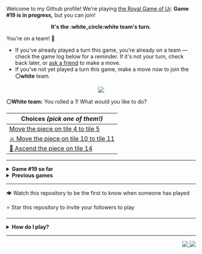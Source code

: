 Welcome to my Github profile!
We're playing
[the Royal Game of Ur](https://en.wikipedia.org/wiki/Royal_Game_of_Ur).
**Game #19 is in progress,** but you can join!

<p align="center">
  <b>It's the
  :white_circle:white
  team's turn.</b>
</p>

You're on a team! :wave:

* If you've already played a turn this game, you're already on a team
  &mdash; check the game log below for a reminder. If it's not your turn,
  check back later, or [ask a
  friend](https://twitter.com/share?text=I'm+playing+The+Royal+Game+of+Ur+on+a+GitHub+profile.+Take+your+turn+at+https://github.com/rossjrw/rossjrw+%23RoyalGameOfUr+%23github) to make a move.
* If you've not yet played a turn this game, make a move now to join the
  **:white_circle:white** team.

<p align="center"><img src="https://raw.githubusercontent.com/rossjrw/rossjrw/play/games/current/board.2925.svg"></p>

  **:white_circle:White team:**
  You rolled a 1!
What would you like to do?

| Choices *(pick one of them!)* |
| --- |
  | [    Move the piece on tile 4 to tile 5](https://github.com/rossjrw/rossjrw/issues/new?title=ur-move-1%404-0&amp;body=Press+Submit%21+You+don%27t+need+to+edit+this+text+or+do+anything+else.%0D%0A%0D%0ABe+aware+that+your+move+can+take+a+minute+or+two+to+process.) |
  | [ :crossed_swords:   Move the piece on tile 10 to tile 11](https://github.com/rossjrw/rossjrw/issues/new?title=ur-move-1%4010-0&amp;body=Press+Submit%21+You+don%27t+need+to+edit+this+text+or+do+anything+else.%0D%0A%0D%0ABe+aware+that+your+move+can+take+a+minute+or+two+to+process.) |
  | [  :rocket:  Ascend the piece on tile 14 ](https://github.com/rossjrw/rossjrw/issues/new?title=ur-move-1%4014-0&amp;body=Press+Submit%21+You+don%27t+need+to+edit+this+text+or+do+anything+else.%0D%0A%0D%0ABe+aware+that+your+move+can+take+a+minute+or+two+to+process.) |

-----

<details>
<summary><b>Game #19 so far</b></summary>

## Who's on each team?

<table>
    <thead>
      <tr><th colspan=2>Players in this game</th></tr>
    </thead>
    <tbody>
      <tr>
        <td align="right"><b>Black team</b> :black_circle:</td>
        <td>:white_circle: <b> White team</b></td>
      </tr>
      <tr align="center">
        <td><b><a href="https://github.com/LakeBlair">@LakeBlair</a></b> (27)<br><b><a href="https://github.com/tassiaaccioly">@tassiaaccioly</a></b> (11)<br><b><a href="https://github.com/huuquyet">@huuquyet</a></b> (8)<br><b><a href="https://github.com/CostasAK">@CostasAK</a></b> (4)<br><b><a href="https://github.com/7IronSnow7">@7IronSnow7</a></b> (1)<br><b><a href="https://github.com/karim-eg">@karim-eg</a></b> (1)<br><b><a href="https://github.com/chiragyadav916">@chiragyadav916</a></b> (1)<br><b><a href="https://github.com/Coding4Hours">@Coding4Hours</a></b> (1)</td>
        <td><b><a href="https://github.com/Casper-Guo">@Casper-Guo</a></b> (63)<br><b><a href="https://github.com/Hans5958">@Hans5958</a></b> (2)<br><b><a href="https://github.com/nicolasborromeo">@nicolasborromeo</a></b> (1)<br><b><a href="https://github.com/Baystef">@Baystef</a></b> (1)</td>
      </tr>
    </tbody>
  </table>

## What's happened so far?

| Time | Turn | Event | Issue | Board |
| :---: | :---: | :--- | :---: | :---: |
  | 11th Apr 2024 03:01 | **0** | :black_circle: **[@tassiaaccioly](https://github.com/tassiaaccioly)** started a new game | [#2797](https://github.com/rossjrw/rossjrw/issues/2797) | [link](https://raw.githubusercontent.com/rossjrw/rossjrw/3b55d755eb1059017bd702f5a1d0265e5152c490/games/current/board.2797.svg) |
  | 11th Apr 2024 03:01 | **1** | :black_circle: **[@tassiaaccioly](https://github.com/tassiaaccioly)** moved a black piece onto the board to position 2    | [#2798](https://github.com/rossjrw/rossjrw/issues/2798) | [link](https://raw.githubusercontent.com/rossjrw/rossjrw/092768d93fefb54ce03bc05817770b0da3b10ec8/games/current/board.2798.svg) |
  | 11th Apr 2024 03:10 | **2** | :white_circle: **[@Casper-Guo](https://github.com/Casper-Guo)** moved a white piece onto the board to position 1    | [#2799](https://github.com/rossjrw/rossjrw/issues/2799) | [link](https://raw.githubusercontent.com/rossjrw/rossjrw/835405fdf6bd64f56ca917db50d7b1d399b89f06/games/current/board.2799.svg) |
  | 11th Apr 2024 11:51 | **3** | :black_circle: **[@tassiaaccioly](https://github.com/tassiaaccioly)** moved a black piece onto the board to position 3    | [#2800](https://github.com/rossjrw/rossjrw/issues/2800) | [link](https://raw.githubusercontent.com/rossjrw/rossjrw/e6e18c550dd2308d4d1ee01c22aaf37106d8cf48/games/current/board.2800.svg) |
  | 11th Apr 2024 11:56 | **4** | :white_circle: **[@Casper-Guo](https://github.com/Casper-Guo)** moved a white piece from position 1 to position 4  — claimed a rosette :rosette:  | [#2801](https://github.com/rossjrw/rossjrw/issues/2801) | [link](https://raw.githubusercontent.com/rossjrw/rossjrw/2e090e426f39825b33fb62c1f63ce28de33e2668/games/current/board.2801.svg) |
  | 11th Apr 2024 11:59 | **5** | :white_circle: **[@Casper-Guo](https://github.com/Casper-Guo)** moved a white piece onto the board to position 2    | [#2802](https://github.com/rossjrw/rossjrw/issues/2802) | [link](https://raw.githubusercontent.com/rossjrw/rossjrw/85cc7a31329c7462afa4c3a9e645e0904358dfc4/games/current/board.2802.svg) |
  | 11th Apr 2024 13:08 | **6** | :black_circle: **[@7IronSnow7](https://github.com/7IronSnow7)** moved a black piece from position 3 to position 5    | [#2803](https://github.com/rossjrw/rossjrw/issues/2803) | [link](https://raw.githubusercontent.com/rossjrw/rossjrw/f87a1e15ff2a44a461a4d91eaeefa4550c5c9ae1/games/current/board.2803.svg) |
  | 11th Apr 2024 13:12 | **7** | :white_circle: **[@Casper-Guo](https://github.com/Casper-Guo)** moved a white piece from position 4 to position 6    | [#2804](https://github.com/rossjrw/rossjrw/issues/2804) | [link](https://raw.githubusercontent.com/rossjrw/rossjrw/6981ec21fafc9ff7ce600b2175a310c8f2660106/games/current/board.2804.svg) |
  | 11th Apr 2024 13:55 | **8** | :black_circle: **[@tassiaaccioly](https://github.com/tassiaaccioly)** moved a black piece from position 5 to position 7    | [#2805](https://github.com/rossjrw/rossjrw/issues/2805) | [link](https://raw.githubusercontent.com/rossjrw/rossjrw/e93bad57e0ac71a1dcc0772800e7c59d4b170dbd/games/current/board.2805.svg) |
  | 11th Apr 2024 14:13 | **9** | :white_circle: **[@Casper-Guo](https://github.com/Casper-Guo)** moved a white piece onto the board to position 4  — claimed a rosette :rosette:  | [#2806](https://github.com/rossjrw/rossjrw/issues/2806) | [link](https://raw.githubusercontent.com/rossjrw/rossjrw/5ee1ed3f80921c5093dd0e544c3a8af0bd20460c/games/current/board.2806.svg) |
  | 11th Apr 2024 14:15 | **10** | :white_circle: **[@Casper-Guo](https://github.com/Casper-Guo)** moved a white piece from position 6 to position 7 — captured a black piece :crossed_swords:   | [#2807](https://github.com/rossjrw/rossjrw/issues/2807) | [link](https://raw.githubusercontent.com/rossjrw/rossjrw/34c9d46f4c5b40822ef66f5fcfa88271cbc952f5/games/current/board.2807.svg) |
  | 11th Apr 2024 23:53 | **11** | :black_circle: **[@karim-eg](https://github.com/karim-eg)** moved a black piece from position 2 to position 5    | [#2808](https://github.com/rossjrw/rossjrw/issues/2808) | [link](https://raw.githubusercontent.com/rossjrw/rossjrw/dd7ad23835b18f6ef9b235f07ed0fe5346c5d645/games/current/board.2808.svg) |
  | 11th Apr 2024 23:59 | **12** | :white_circle: **[@Casper-Guo](https://github.com/Casper-Guo)** moved a white piece from position 7 to position 8  — claimed a rosette :rosette:  | [#2809](https://github.com/rossjrw/rossjrw/issues/2809) | [link](https://raw.githubusercontent.com/rossjrw/rossjrw/cb03b428e304ae109e3e0e1a6c406d730ff1052e/games/current/board.2809.svg) |
  | 12th Apr 2024 00:02 | **13** | :white_circle: **[@Casper-Guo](https://github.com/Casper-Guo)** moved a white piece from position 4 to position 6    | [#2810](https://github.com/rossjrw/rossjrw/issues/2810) | [link](https://raw.githubusercontent.com/rossjrw/rossjrw/ba8efe90785f535e87d1abc23c297dbb50131f37/games/current/board.2810.svg) |
  | 14th Apr 2024 18:12 | **14** | :black_circle: **[@chiragyadav916](https://github.com/chiragyadav916)** moved a black piece from position 5 to position 6 — captured a white piece :crossed_swords:   | [#2813](https://github.com/rossjrw/rossjrw/issues/2813) | [link](https://raw.githubusercontent.com/rossjrw/rossjrw/595f4f1e86a10aaf7b99840d57beab065bef15f1/games/current/board.2813.svg) |
  | 14th Apr 2024 20:59 | **15** | :white_circle: **[@Casper-Guo](https://github.com/Casper-Guo)** moved a white piece onto the board to position 1    | [#2814](https://github.com/rossjrw/rossjrw/issues/2814) | [link](https://raw.githubusercontent.com/rossjrw/rossjrw/af5a8020545479e60e209d31b2ced0effef14fe2/games/current/board.2814.svg) |
  | 17th Apr 2024 12:33 | **16** | :black_circle: **[@CostasAK](https://github.com/CostasAK)** moved a black piece onto the board to position 4  — claimed a rosette :rosette:  | [#2815](https://github.com/rossjrw/rossjrw/issues/2815) | [link](https://raw.githubusercontent.com/rossjrw/rossjrw/92f4ea11921b170f984a46c2727fdd48497f1164/games/current/board.2815.svg) |
  | 17th Apr 2024 12:33 | **17** | :black_circle: **[@CostasAK](https://github.com/CostasAK)** moved a black piece from position 6 to position 7    | [#2816](https://github.com/rossjrw/rossjrw/issues/2816) | [link](https://raw.githubusercontent.com/rossjrw/rossjrw/68379d1de407c0fd3953a2bf12aed01e429f7d37/games/current/board.2816.svg) |
  | 17th Apr 2024 15:59 | **18** | :white_circle: **[@Casper-Guo](https://github.com/Casper-Guo)** moved a white piece from position 2 to position 4  — claimed a rosette :rosette:  | [#2817](https://github.com/rossjrw/rossjrw/issues/2817) | [link](https://raw.githubusercontent.com/rossjrw/rossjrw/782fb64fcc7837ce233c5fae899ad74b0007c472/games/current/board.2817.svg) |
  | 17th Apr 2024 16:02 | **19** | :white_circle: **[@Casper-Guo](https://github.com/Casper-Guo)** moved a white piece from position 4 to position 7 — captured a black piece :crossed_swords:   | [#2818](https://github.com/rossjrw/rossjrw/issues/2818) | [link](https://raw.githubusercontent.com/rossjrw/rossjrw/3372160690788cbf1731fb97caa25106b67cf9dd/games/current/board.2818.svg) |
  | 17th Apr 2024 16:50 | **20** | :black_circle: **[@tassiaaccioly](https://github.com/tassiaaccioly)** moved a black piece from position 4 to position 7 — captured a white piece :crossed_swords:   | [#2819](https://github.com/rossjrw/rossjrw/issues/2819) | [link](https://raw.githubusercontent.com/rossjrw/rossjrw/9d660be3cf132c0ddd046a54257371fb78c0bcdb/games/current/board.2819.svg) |
  | 17th Apr 2024 17:21 | **21** | :white_circle: **[@Casper-Guo](https://github.com/Casper-Guo)** moved a white piece from position 1 to position 4  — claimed a rosette :rosette:  | [#2820](https://github.com/rossjrw/rossjrw/issues/2820) | [link](https://raw.githubusercontent.com/rossjrw/rossjrw/468fc84533139bb955ac674f9cd10c7ddc4d50eb/games/current/board.2820.svg) |
  | 17th Apr 2024 18:45 | **22** | :white_circle: **[@Casper-Guo](https://github.com/Casper-Guo)** moved a white piece from position 4 to position 6    | [#2821](https://github.com/rossjrw/rossjrw/issues/2821) | [link](https://raw.githubusercontent.com/rossjrw/rossjrw/91e4d7c47c44727c224b45a9400aaed324691479/games/current/board.2821.svg) |
  | 18th Apr 2024 09:22 | **23** | :black_circle: **[@CostasAK](https://github.com/CostasAK)** moved a black piece onto the board to position 3    | [#2822](https://github.com/rossjrw/rossjrw/issues/2822) | [link](https://raw.githubusercontent.com/rossjrw/rossjrw/98eb2c6629ed4c5500ca78501e558e2df7ab280a/games/current/board.2822.svg) |
  | 18th Apr 2024 17:29 | **24** | :white_circle: **[@Casper-Guo](https://github.com/Casper-Guo)** moved a white piece onto the board to position 2    | [#2823](https://github.com/rossjrw/rossjrw/issues/2823) | [link](https://raw.githubusercontent.com/rossjrw/rossjrw/7d99b82cf95b45111885108389419101969e0b9b/games/current/board.2823.svg) |
  | 23rd Apr 2024 02:28 | **25** | :black_circle: **[@huuquyet](https://github.com/huuquyet)** moved a black piece from position 3 to position 6 — captured a white piece :crossed_swords:   | [#2824](https://github.com/rossjrw/rossjrw/issues/2824) | [link](https://raw.githubusercontent.com/rossjrw/rossjrw/f01a2cc3cf8d449561a6b1df269960cf3328b039/games/current/board.2824.svg) |
  | 24th Apr 2024 00:49 | **26** | :white_circle: **[@nicolasborromeo](https://github.com/nicolasborromeo)** moved a white piece onto the board to position 3    | [#2825](https://github.com/rossjrw/rossjrw/issues/2825) | [link](https://raw.githubusercontent.com/rossjrw/rossjrw/71508fe7b9611e57743dcbf0ef0307b220e7ff49/games/current/board.2825.svg) |
  | 24th Apr 2024 09:40 | **27** | :black_circle: **[@huuquyet](https://github.com/huuquyet)** moved a black piece onto the board to position 1    | [#2826](https://github.com/rossjrw/rossjrw/issues/2826) | [link](https://raw.githubusercontent.com/rossjrw/rossjrw/5f2422d5298354c5ab1a2f5881e210a5975c634b/games/current/board.2826.svg) |
  | 24th Apr 2024 21:12 | **28** | :white_circle: **[@Casper-Guo](https://github.com/Casper-Guo)** moved a white piece from position 2 to position 4  — claimed a rosette :rosette:  | [#2827](https://github.com/rossjrw/rossjrw/issues/2827) | [link](https://raw.githubusercontent.com/rossjrw/rossjrw/990a96f5e918c5632bbd3e3a9d0f3e6e86c1446e/games/current/board.2827.svg) |
  | 24th Apr 2024 21:14 | **29** | :white_circle: **[@Casper-Guo](https://github.com/Casper-Guo)** moved a white piece from position 4 to position 7 — captured a black piece :crossed_swords:   | [#2828](https://github.com/rossjrw/rossjrw/issues/2828) | [link](https://raw.githubusercontent.com/rossjrw/rossjrw/eccd902a1d4a79b49c32ccdee647ef1fb9a0d48f/games/current/board.2828.svg) |
  | 24th Apr 2024 21:28 | **30** | :black_circle: **[@tassiaaccioly](https://github.com/tassiaaccioly)** moved a black piece from position 6 to position 7 — captured a white piece :crossed_swords:   | [#2829](https://github.com/rossjrw/rossjrw/issues/2829) | [link](https://raw.githubusercontent.com/rossjrw/rossjrw/1fd222b9aab965851024c0cb111caebefbd0cce0/games/current/board.2829.svg) |
  | 24th Apr 2024 22:01 | **31** | :white_circle: **[@Casper-Guo](https://github.com/Casper-Guo)** moved a white piece onto the board to position 2    | [#2830](https://github.com/rossjrw/rossjrw/issues/2830) | [link](https://raw.githubusercontent.com/rossjrw/rossjrw/c66ae91213cb320ac007938476cc952413ffb29d/games/current/board.2830.svg) |
  | 25th Apr 2024 05:12 | **32** | :black_circle: **[@huuquyet](https://github.com/huuquyet)** moved a black piece onto the board to position 2    | [#2831](https://github.com/rossjrw/rossjrw/issues/2831) | [link](https://raw.githubusercontent.com/rossjrw/rossjrw/eadfe28f8669b92c4e97dc6a7f2b94a0c93de582/games/current/board.2831.svg) |
  | 25th Apr 2024 14:36 | **33** | :white_circle: **[@Casper-Guo](https://github.com/Casper-Guo)** moved a white piece from position 2 to position 4  — claimed a rosette :rosette:  | [#2832](https://github.com/rossjrw/rossjrw/issues/2832) | [link](https://raw.githubusercontent.com/rossjrw/rossjrw/682a86e7b4b897388cea9e2c7b20f4025ade9833/games/current/board.2832.svg) |
  | 25th Apr 2024 14:43 | **34** | :white_circle: **[@Casper-Guo](https://github.com/Casper-Guo)** moved a white piece onto the board to position 1    | [#2833](https://github.com/rossjrw/rossjrw/issues/2833) | [link](https://raw.githubusercontent.com/rossjrw/rossjrw/e71ea7c9c4ff316e3189fef8b4f05f095129d021/games/current/board.2833.svg) |
  | 26th Apr 2024 05:09 | **35** | :black_circle: **[@huuquyet](https://github.com/huuquyet)** moved a black piece from position 2 to position 3    | [#2834](https://github.com/rossjrw/rossjrw/issues/2834) | [link](https://raw.githubusercontent.com/rossjrw/rossjrw/66a3731faa9d3a5df5594091af2732f7b4ddffad/games/current/board.2834.svg) |
  | 26th Apr 2024 17:19 | **36** | :white_circle: **[@Baystef](https://github.com/Baystef)** moved a white piece onto the board to position 2    | [#2835](https://github.com/rossjrw/rossjrw/issues/2835) | [link](https://raw.githubusercontent.com/rossjrw/rossjrw/acf0ffd173b93c5878deb3082c3810c352cbdd31/games/current/board.2835.svg) |
  | 27th Apr 2024 02:53 | **37** | :black_circle: **[@huuquyet](https://github.com/huuquyet)** moved a black piece from position 3 to position 5    | [#2836](https://github.com/rossjrw/rossjrw/issues/2836) | [link](https://raw.githubusercontent.com/rossjrw/rossjrw/833a436f2eaf573f367dc56239ce2225a5e9ee58/games/current/board.2836.svg) |
  | 28th Apr 2024 17:44 | **38** | :white_circle: **[@Casper-Guo](https://github.com/Casper-Guo)** moved a white piece from position 4 to position 5 — captured a black piece :crossed_swords:   | [#2837](https://github.com/rossjrw/rossjrw/issues/2837) | [link](https://raw.githubusercontent.com/rossjrw/rossjrw/0082e3b3f7b12c9afbae5e4f8bb87bbe8d0c6345/games/current/board.2837.svg) |
  | 29th Apr 2024 03:08 | **39** | :black_circle: **[@huuquyet](https://github.com/huuquyet)** moved a black piece from position 7 to position 9    | [#2838](https://github.com/rossjrw/rossjrw/issues/2838) | [link](https://raw.githubusercontent.com/rossjrw/rossjrw/ea52fd6aee7da2be4636c82f2b216a7fc2c96d6b/games/current/board.2838.svg) |
  | 29th Apr 2024 15:58 | **40** | :white_circle: **[@Casper-Guo](https://github.com/Casper-Guo)** moved a white piece from position 3 to position 4  — claimed a rosette :rosette:  | [#2839](https://github.com/rossjrw/rossjrw/issues/2839) | [link](https://raw.githubusercontent.com/rossjrw/rossjrw/80d43f63a6957f2a9d3cc9f34f0530f8af7ac7e7/games/current/board.2839.svg) |
  | 29th Apr 2024 16:25 | **41** | :white_circle: **[@Casper-Guo](https://github.com/Casper-Guo)** moved a white piece from position 4 to position 7    | [#2840](https://github.com/rossjrw/rossjrw/issues/2840) | [link](https://raw.githubusercontent.com/rossjrw/rossjrw/b3a502aad7b5711e2e2223e30bff541db1c934df/games/current/board.2840.svg) |
  | 30th Apr 2024 02:39 | **42** | :black_circle: **[@Coding4Hours](https://github.com/Coding4Hours)** moved a black piece onto the board to position 2    | [#2841](https://github.com/rossjrw/rossjrw/issues/2841) | [link](https://raw.githubusercontent.com/rossjrw/rossjrw/8640b5a064ded2318d6732b28bfcfa5b1d89fad4/games/current/board.2841.svg) |
  | 30th Apr 2024 02:43 | **43** | :white_circle: **[@Casper-Guo](https://github.com/Casper-Guo)** moved a white piece from position 7 to position 9 — captured a black piece :crossed_swords:   | [#2842](https://github.com/rossjrw/rossjrw/issues/2842) | [link](https://raw.githubusercontent.com/rossjrw/rossjrw/d4568f3638884905de27a052e65810ca1c188423/games/current/board.2842.svg) |
  | 30th Apr 2024 04:49 | **44** | :black_circle: **[@huuquyet](https://github.com/huuquyet)** moved a black piece onto the board to position 4  — claimed a rosette :rosette:  | [#2843](https://github.com/rossjrw/rossjrw/issues/2843) | [link](https://raw.githubusercontent.com/rossjrw/rossjrw/3b29704879a51f4a86e44ea9e91beb56840d4fbe/games/current/board.2843.svg) |
  | 30th Apr 2024 04:50 | **45** | :black_circle: **[@huuquyet](https://github.com/huuquyet)** moved a black piece from position 2 to position 5 — captured a white piece :crossed_swords:   | [#2844](https://github.com/rossjrw/rossjrw/issues/2844) | [link](https://raw.githubusercontent.com/rossjrw/rossjrw/36c44b20d8b62e36bfc41f60cf735cc4b00121fb/games/current/board.2844.svg) |
  | 30th Apr 2024 11:14 | **46** | :white_circle: **[@Casper-Guo](https://github.com/Casper-Guo)** moved a white piece from position 1 to position 4  — claimed a rosette :rosette:  | [#2845](https://github.com/rossjrw/rossjrw/issues/2845) |  |
  | 4th May 2024 13:36 | **47** | :white_circle: **[@Casper-Guo](https://github.com/Casper-Guo)** moved a white piece from position 9 to position 11    | [#2847](https://github.com/rossjrw/rossjrw/issues/2847) | [link](https://raw.githubusercontent.com/rossjrw/rossjrw/f7e522fb181f525cf6b1c9475b07612cae39a090/games/current/board.2847.svg) |
  | 4th May 2024 13:36 | **48** | :black_circle:  The black team rolled a 0 and their turn was automatically passed | [#2847](https://github.com/rossjrw/rossjrw/issues/2847) | [link](https://raw.githubusercontent.com/rossjrw/rossjrw/b8f7b30cdeae73a69bb50ef15d98387277556dc7/games/current/board.2847.svg) |
  | 4th May 2024 13:38 | **49** | :white_circle: **[@Casper-Guo](https://github.com/Casper-Guo)** moved a white piece onto the board to position 1    | [#2848](https://github.com/rossjrw/rossjrw/issues/2848) | [link](https://raw.githubusercontent.com/rossjrw/rossjrw/8467fda6b85bb668f991c1e255ba6e4602da09f4/games/current/board.2848.svg) |
  | 4th May 2024 13:39 | **50** | :black_circle: **[@LakeBlair](https://github.com/LakeBlair)** moved a black piece from position 5 to position 9    | [#2849](https://github.com/rossjrw/rossjrw/issues/2849) | [link](https://raw.githubusercontent.com/rossjrw/rossjrw/ef1a5507b9d1e5e2b5b9d87d9fef997f891ce6e5/games/current/board.2849.svg) |
  | 4th May 2024 13:40 | **51** | :white_circle: **[@Casper-Guo](https://github.com/Casper-Guo)** moved a white piece from position 11 to position 14  — claimed a rosette :rosette:  | [#2850](https://github.com/rossjrw/rossjrw/issues/2850) | [link](https://raw.githubusercontent.com/rossjrw/rossjrw/518123d10e288eec329305a2f67de06c66d81a71/games/current/board.2850.svg) |
  | 4th May 2024 13:40 | **52** | :white_circle: **[@Casper-Guo](https://github.com/Casper-Guo)** ascended a white piece from position 14 :rocket:    | [#2851](https://github.com/rossjrw/rossjrw/issues/2851) | [link](https://raw.githubusercontent.com/rossjrw/rossjrw/dad7e75046b9ba44e39c6fec95152b4cb9285f0b/games/current/board.2851.svg) |
  | 4th May 2024 13:41 | **53** | :black_circle: **[@LakeBlair](https://github.com/LakeBlair)** moved a black piece onto the board to position 2    | [#2852](https://github.com/rossjrw/rossjrw/issues/2852) | [link](https://raw.githubusercontent.com/rossjrw/rossjrw/903176560fb7e43ed59da5c4f1cda2c924ea31dc/games/current/board.2852.svg) |
  | 4th May 2024 13:42 | **54** | :white_circle: **[@Casper-Guo](https://github.com/Casper-Guo)** moved a white piece onto the board to position 3    | [#2853](https://github.com/rossjrw/rossjrw/issues/2853) | [link](https://raw.githubusercontent.com/rossjrw/rossjrw/62a7095511cc642cacfc9e9a9f26f7a215f381dc/games/current/board.2853.svg) |
  | 4th May 2024 13:43 | **55** | :black_circle: **[@LakeBlair](https://github.com/LakeBlair)** moved a black piece from position 2 to position 3    | [#2854](https://github.com/rossjrw/rossjrw/issues/2854) | [link](https://raw.githubusercontent.com/rossjrw/rossjrw/c5418d36e901ac25d58e53f9545d54e38289299a/games/current/board.2854.svg) |
  | 4th May 2024 13:44 | **56** | :white_circle: **[@Casper-Guo](https://github.com/Casper-Guo)** moved a white piece from position 4 to position 6    | [#2855](https://github.com/rossjrw/rossjrw/issues/2855) | [link](https://raw.githubusercontent.com/rossjrw/rossjrw/a7e45a152e4f9ef8eaa71f2446b27cd455a3207e/games/current/board.2855.svg) |
  | 4th May 2024 13:46 | **57** | :black_circle: **[@LakeBlair](https://github.com/LakeBlair)** moved a black piece from position 4 to position 6 — captured a white piece :crossed_swords:   | [#2856](https://github.com/rossjrw/rossjrw/issues/2856) | [link](https://raw.githubusercontent.com/rossjrw/rossjrw/810ebca0b2329718f6eb7400e7b48ce7f29d3107/games/current/board.2856.svg) |
  | 4th May 2024 13:46 | **58** | :white_circle: **[@Casper-Guo](https://github.com/Casper-Guo)** moved a white piece from position 3 to position 4  — claimed a rosette :rosette:  | [#2857](https://github.com/rossjrw/rossjrw/issues/2857) | [link](https://raw.githubusercontent.com/rossjrw/rossjrw/ec4c9e3ca1824cf4eba62b2c84ad19d2949d75e4/games/current/board.2857.svg) |
  | 4th May 2024 13:47 | **59** | :white_circle: **[@Casper-Guo](https://github.com/Casper-Guo)** moved a white piece onto the board to position 3    | [#2858](https://github.com/rossjrw/rossjrw/issues/2858) | [link](https://raw.githubusercontent.com/rossjrw/rossjrw/d3b68a42156d4d494d4ac67b5f41b3eee44c8473/games/current/board.2858.svg) |
  | 4th May 2024 13:49 | **60** | :black_circle: **[@LakeBlair](https://github.com/LakeBlair)** moved a black piece from position 1 to position 4  — claimed a rosette :rosette:  | [#2859](https://github.com/rossjrw/rossjrw/issues/2859) | [link](https://raw.githubusercontent.com/rossjrw/rossjrw/60d58416d7700d013213744d79843c75e623f086/games/current/board.2859.svg) |
  | 4th May 2024 13:51 | **61** | :black_circle: **[@LakeBlair](https://github.com/LakeBlair)** moved a black piece from position 9 to position 11    | [#2860](https://github.com/rossjrw/rossjrw/issues/2860) |  |
  | 4th May 2024 13:52 | **62** | :white_circle: **[@Casper-Guo](https://github.com/Casper-Guo)** moved a white piece from position 4 to position 5    | [#2861](https://github.com/rossjrw/rossjrw/issues/2861) | [link](https://raw.githubusercontent.com/rossjrw/rossjrw/f9128e6b97dfb8a4078de1bc5bef1fc85199baa0/games/current/board.2861.svg) |
  | 4th May 2024 13:52 | **63** | :black_circle:  The black team rolled a 0 and their turn was automatically passed | [#2861](https://github.com/rossjrw/rossjrw/issues/2861) | [link](https://raw.githubusercontent.com/rossjrw/rossjrw/7ce8726dd98dca032b6b2035b5961c3e7b5e9c2a/games/current/board.2861.svg) |
  | 4th May 2024 13:55 | **64** | :white_circle: **[@Casper-Guo](https://github.com/Casper-Guo)** moved a white piece from position 2 to position 4  — claimed a rosette :rosette:  | [#2863](https://github.com/rossjrw/rossjrw/issues/2863) | [link](https://raw.githubusercontent.com/rossjrw/rossjrw/76ad97a3913f1a10d04510e88b76927a71765656/games/current/board.2863.svg) |
  | 4th May 2024 13:57 | **65** | :white_circle: **[@Casper-Guo](https://github.com/Casper-Guo)** moved a white piece from position 3 to position 6 — captured a black piece :crossed_swords:   | [#2864](https://github.com/rossjrw/rossjrw/issues/2864) | [link](https://raw.githubusercontent.com/rossjrw/rossjrw/1ff90b4168885b9970bd1b503c57fb51b012c4ff/games/current/board.2864.svg) |
  | 4th May 2024 15:13 | **66** | :black_circle: **[@tassiaaccioly](https://github.com/tassiaaccioly)** moved a black piece from position 4 to position 5 — captured a white piece :crossed_swords:   | [#2866](https://github.com/rossjrw/rossjrw/issues/2866) | [link](https://raw.githubusercontent.com/rossjrw/rossjrw/5d3fdde3ebe15e06d196e75d9d774a108ed34744/games/current/board.2866.svg) |
  | 4th May 2024 19:05 | **67** | :white_circle: **[@Casper-Guo](https://github.com/Casper-Guo)** moved a white piece from position 1 to position 5 — captured a black piece :crossed_swords:   | [#2867](https://github.com/rossjrw/rossjrw/issues/2867) | [link](https://raw.githubusercontent.com/rossjrw/rossjrw/c048c6346d0a4e0b4bcbafc2a07933c09ca4fc42/games/current/board.2867.svg) |
  | 4th May 2024 22:51 | **68** | :black_circle: **[@tassiaaccioly](https://github.com/tassiaaccioly)** moved a black piece from position 3 to position 5 — captured a white piece :crossed_swords:   | [#2868](https://github.com/rossjrw/rossjrw/issues/2868) | [link](https://raw.githubusercontent.com/rossjrw/rossjrw/a8c676eae7f4fdedadc79f305f64f1e1fdfcdddd/games/current/board.2868.svg) |
  | 4th May 2024 23:23 | **69** | :white_circle: **[@Casper-Guo](https://github.com/Casper-Guo)** moved a white piece from position 4 to position 5 — captured a black piece :crossed_swords:   | [#2869](https://github.com/rossjrw/rossjrw/issues/2869) | [link](https://raw.githubusercontent.com/rossjrw/rossjrw/ad64dc9bc489e7195fe32937ac37b4c01637c696/games/current/board.2869.svg) |
  | 4th May 2024 23:26 | **70** | :black_circle: **[@LakeBlair](https://github.com/LakeBlair)** moved a black piece from position 11 to position 13    | [#2870](https://github.com/rossjrw/rossjrw/issues/2870) | [link](https://raw.githubusercontent.com/rossjrw/rossjrw/bd7b849e55479c4cbd8202f706eea6bbc2c97578/games/current/board.2870.svg) |
  | 4th May 2024 23:27 | **71** | :white_circle: **[@Casper-Guo](https://github.com/Casper-Guo)** moved a white piece from position 8 to position 9    | [#2871](https://github.com/rossjrw/rossjrw/issues/2871) | [link](https://raw.githubusercontent.com/rossjrw/rossjrw/2a859bf955f3364f54c0b68c86aeb46258ecb1e2/games/current/board.2871.svg) |
  | 5th May 2024 00:43 | **72** | :black_circle: **[@LakeBlair](https://github.com/LakeBlair)** moved a black piece onto the board to position 3    | [#2872](https://github.com/rossjrw/rossjrw/issues/2872) | [link](https://raw.githubusercontent.com/rossjrw/rossjrw/9e658f3180a2b58551ae794995f515e6d0294ca4/games/current/board.2872.svg) |
  | 5th May 2024 00:44 | **73** | :white_circle: **[@Casper-Guo](https://github.com/Casper-Guo)** moved a white piece from position 5 to position 8  — claimed a rosette :rosette:  | [#2873](https://github.com/rossjrw/rossjrw/issues/2873) | [link](https://raw.githubusercontent.com/rossjrw/rossjrw/b4c61a58acf362ca42e5759a2ff8f3543783f691/games/current/board.2873.svg) |
  | 5th May 2024 00:45 | **74** | :white_circle: **[@Casper-Guo](https://github.com/Casper-Guo)** moved a white piece from position 9 to position 12    | [#2874](https://github.com/rossjrw/rossjrw/issues/2874) |  |
  | 5th May 2024 00:48 | **75** | :black_circle: **[@LakeBlair](https://github.com/LakeBlair)** moved a black piece from position 13 to position 14  — claimed a rosette :rosette:  | [#2875](https://github.com/rossjrw/rossjrw/issues/2875) | [link](https://raw.githubusercontent.com/rossjrw/rossjrw/3fe7313df6884494cc1267a2a94e63604faab242/games/current/board.2875.svg) |
  | 5th May 2024 00:48 | **76** | :black_circle:  The black team rolled a 0 and their turn was automatically passed | [#2875](https://github.com/rossjrw/rossjrw/issues/2875) | [link](https://raw.githubusercontent.com/rossjrw/rossjrw/bd8bd5c72f6498ac89aadf27581e3729bd172daa/games/current/board.2875.svg) |
  | 5th May 2024 00:49 | **77** | :white_circle: **[@Casper-Guo](https://github.com/Casper-Guo)** moved a white piece from position 12 to position 14  — claimed a rosette :rosette:  | [#2876](https://github.com/rossjrw/rossjrw/issues/2876) | [link](https://raw.githubusercontent.com/rossjrw/rossjrw/ae8b4ef1cc682983f8f921d0b12ee3d1ba194f5e/games/current/board.2876.svg) |
  | 5th May 2024 00:50 | **78** | :white_circle: **[@Casper-Guo](https://github.com/Casper-Guo)** moved a white piece onto the board to position 1    | [#2877](https://github.com/rossjrw/rossjrw/issues/2877) | [link](https://raw.githubusercontent.com/rossjrw/rossjrw/18e2b814864b1417a51918f2c8891c7caa24797d/games/current/board.2877.svg) |
  | 5th May 2024 00:51 | **79** | :black_circle: **[@LakeBlair](https://github.com/LakeBlair)** moved a black piece from position 3 to position 4  — claimed a rosette :rosette:  | [#2878](https://github.com/rossjrw/rossjrw/issues/2878) | [link](https://raw.githubusercontent.com/rossjrw/rossjrw/0beeb210460b292994fd0400f7f4702dec026df8/games/current/board.2878.svg) |
  | 5th May 2024 00:51 | **80** | :black_circle: **[@LakeBlair](https://github.com/LakeBlair)** moved a black piece onto the board to position 1    | [#2879](https://github.com/rossjrw/rossjrw/issues/2879) | [link](https://raw.githubusercontent.com/rossjrw/rossjrw/01bb3fbc36d6dce50710f2f17694536c4892b5e1/games/current/board.2879.svg) |
  | 5th May 2024 00:52 | **81** | :white_circle: **[@Casper-Guo](https://github.com/Casper-Guo)** moved a white piece from position 1 to position 4  — claimed a rosette :rosette:  | [#2880](https://github.com/rossjrw/rossjrw/issues/2880) | [link](https://raw.githubusercontent.com/rossjrw/rossjrw/929f07315134b5fc4125b102fded07f511f75fdd/games/current/board.2880.svg) |
  | 5th May 2024 00:53 | **82** | :white_circle: **[@Casper-Guo](https://github.com/Casper-Guo)** moved a white piece from position 6 to position 10    | [#2881](https://github.com/rossjrw/rossjrw/issues/2881) | [link](https://raw.githubusercontent.com/rossjrw/rossjrw/d070c5e462ae140cf0ef1bf8830f9aa6a27186af/games/current/board.2881.svg) |
  | 5th May 2024 00:55 | **83** | :black_circle: **[@LakeBlair](https://github.com/LakeBlair)** moved a black piece onto the board to position 3    | [#2882](https://github.com/rossjrw/rossjrw/issues/2882) | [link](https://raw.githubusercontent.com/rossjrw/rossjrw/11ae7cbd8af1268f9b52055ba59e828558c662bd/games/current/board.2882.svg) |
  | 5th May 2024 00:55 | **84** | :white_circle: **[@Casper-Guo](https://github.com/Casper-Guo)** moved a white piece onto the board to position 2    | [#2883](https://github.com/rossjrw/rossjrw/issues/2883) | [link](https://raw.githubusercontent.com/rossjrw/rossjrw/239bfc8333d7e4de366e35201111e943ed80f0c5/games/current/board.2883.svg) |
  | 5th May 2024 00:57 | **85** | :black_circle: **[@LakeBlair](https://github.com/LakeBlair)** moved a black piece from position 4 to position 7    | [#2884](https://github.com/rossjrw/rossjrw/issues/2884) | [link](https://raw.githubusercontent.com/rossjrw/rossjrw/b89a9b325ee9366f6b4611db740729ad4ae5bc6b/games/current/board.2884.svg) |
  | 5th May 2024 00:59 | **86** | :white_circle: **[@Casper-Guo](https://github.com/Casper-Guo)** moved a white piece from position 4 to position 7 — captured a black piece :crossed_swords:   | [#2885](https://github.com/rossjrw/rossjrw/issues/2885) | [link](https://raw.githubusercontent.com/rossjrw/rossjrw/177ea4e98951bf3340c434a0b9b9cb0782b0e72d/games/current/board.2885.svg) |
  | 5th May 2024 01:00 | **87** | :black_circle: **[@LakeBlair](https://github.com/LakeBlair)** moved a black piece from position 1 to position 4  — claimed a rosette :rosette:  | [#2886](https://github.com/rossjrw/rossjrw/issues/2886) | [link](https://raw.githubusercontent.com/rossjrw/rossjrw/034c7d5d78b1a9848932f90e024fc869f77aa85b/games/current/board.2886.svg) |
  | 5th May 2024 01:02 | **88** | :black_circle: **[@LakeBlair](https://github.com/LakeBlair)** moved a black piece from position 4 to position 7 — captured a white piece :crossed_swords:   | [#2887](https://github.com/rossjrw/rossjrw/issues/2887) |  |
  | 5th May 2024 01:04 | **89** | :white_circle: **[@Casper-Guo](https://github.com/Casper-Guo)** moved a white piece from position 2 to position 4  — claimed a rosette :rosette:  | [#2888](https://github.com/rossjrw/rossjrw/issues/2888) | [link](https://raw.githubusercontent.com/rossjrw/rossjrw/cc543a40d06c41761921f078558ac1f85968ac93/games/current/board.2888.svg) |
  | 5th May 2024 01:04 | **90** | :white_circle:  The white team rolled a 0 and their turn was automatically passed | [#2888](https://github.com/rossjrw/rossjrw/issues/2888) | [link](https://raw.githubusercontent.com/rossjrw/rossjrw/87278cfbed2a39b9ce7da743caa63545ecfe7135/games/current/board.2888.svg) |
  | 5th May 2024 01:21 | **91** | :black_circle: **[@LakeBlair](https://github.com/LakeBlair)** moved a black piece onto the board to position 2    | [#2889](https://github.com/rossjrw/rossjrw/issues/2889) | [link](https://raw.githubusercontent.com/rossjrw/rossjrw/48da6ee0db22c3f464dca778243492b5ba376960/games/current/board.2889.svg) |
  | 5th May 2024 01:24 | **92** | :white_circle: **[@Casper-Guo](https://github.com/Casper-Guo)** ascended a white piece from position 14 :rocket:    | [#2890](https://github.com/rossjrw/rossjrw/issues/2890) | [link](https://raw.githubusercontent.com/rossjrw/rossjrw/547de9423cdb76d11970d6118777b2cdb1123781/games/current/board.2890.svg) |
  | 5th May 2024 01:27 | **93** | :black_circle: **[@LakeBlair](https://github.com/LakeBlair)** moved a black piece onto the board to position 4  — claimed a rosette :rosette:  | [#2891](https://github.com/rossjrw/rossjrw/issues/2891) | [link](https://raw.githubusercontent.com/rossjrw/rossjrw/fd018746909a52a090661135b6ad2ad768414373/games/current/board.2891.svg) |
  | 5th May 2024 01:30 | **94** | :black_circle: **[@LakeBlair](https://github.com/LakeBlair)** moved a black piece from position 7 to position 9    | [#2892](https://github.com/rossjrw/rossjrw/issues/2892) | [link](https://raw.githubusercontent.com/rossjrw/rossjrw/a90b3b87af91f23b7e2275bc7a1eb87e0836cdc9/games/current/board.2892.svg) |
  | 5th May 2024 01:31 | **95** | :white_circle: **[@Casper-Guo](https://github.com/Casper-Guo)** moved a white piece onto the board to position 1    | [#2893](https://github.com/rossjrw/rossjrw/issues/2893) | [link](https://raw.githubusercontent.com/rossjrw/rossjrw/8c83cee9a06b16739ad695799e91c3c5262c7510/games/current/board.2893.svg) |
  | 5th May 2024 01:31 | **96** | :black_circle: **[@LakeBlair](https://github.com/LakeBlair)** moved a black piece from position 4 to position 6    | [#2894](https://github.com/rossjrw/rossjrw/issues/2894) | [link](https://raw.githubusercontent.com/rossjrw/rossjrw/bd7b742bd18e172cbaeb76bb0973f6330bc869eb/games/current/board.2894.svg) |
  | 5th May 2024 01:34 | **97** | :white_circle: **[@Casper-Guo](https://github.com/Casper-Guo)** moved a white piece onto the board to position 2    | [#2896](https://github.com/rossjrw/rossjrw/issues/2896) | [link](https://raw.githubusercontent.com/rossjrw/rossjrw/be6545a053e6398bdf1e5ed89c835e7f23d7e503/games/current/board.2896.svg) |
  | 5th May 2024 01:40 | **98** | :black_circle: **[@LakeBlair](https://github.com/LakeBlair)** moved a black piece onto the board to position 4  — claimed a rosette :rosette:  | [#2897](https://github.com/rossjrw/rossjrw/issues/2897) | [link](https://raw.githubusercontent.com/rossjrw/rossjrw/af4b91828a79c32dec8553bcd089320c3e801448/games/current/board.2897.svg) |
  | 5th May 2024 01:43 | **99** | :black_circle: **[@LakeBlair](https://github.com/LakeBlair)** moved a black piece from position 9 to position 12    | [#2898](https://github.com/rossjrw/rossjrw/issues/2898) | [link](https://raw.githubusercontent.com/rossjrw/rossjrw/be994d161136253f4392fdc275e2b083a8d798e1/games/current/board.2898.svg) |
  | 5th May 2024 01:44 | **100** | :white_circle: **[@Casper-Guo](https://github.com/Casper-Guo)** moved a white piece from position 10 to position 12 — captured a black piece :crossed_swords:   | [#2899](https://github.com/rossjrw/rossjrw/issues/2899) |  |
  | 5th May 2024 01:45 | **101** | :black_circle: **[@LakeBlair](https://github.com/LakeBlair)** moved a black piece from position 6 to position 9    | [#2900](https://github.com/rossjrw/rossjrw/issues/2900) | [link](https://raw.githubusercontent.com/rossjrw/rossjrw/a2a1e1c2e592c6707488f4546313a5b34460bac9/games/current/board.2900.svg) |
  | 5th May 2024 01:45 | **102** | :white_circle:  The white team rolled a 0 and their turn was automatically passed | [#2900](https://github.com/rossjrw/rossjrw/issues/2900) | [link](https://raw.githubusercontent.com/rossjrw/rossjrw/47475f077e8791adf08b3a3ec421493909a0a42b/games/current/board.2900.svg) |
  | 5th May 2024 01:46 | **103** | :black_circle: **[@LakeBlair](https://github.com/LakeBlair)** moved a black piece from position 9 to position 11    | [#2901](https://github.com/rossjrw/rossjrw/issues/2901) | [link](https://raw.githubusercontent.com/rossjrw/rossjrw/cb0a5e21d8a1b56304086ffde17106f969e105cc/games/current/board.2901.svg) |
  | 5th May 2024 01:48 | **104** | :white_circle: **[@Casper-Guo](https://github.com/Casper-Guo)** ascended a white piece from position 12 :rocket:    | [#2902](https://github.com/rossjrw/rossjrw/issues/2902) | [link](https://raw.githubusercontent.com/rossjrw/rossjrw/3ee8435de4587b2bf5ca205a771e4e77f3664122/games/current/board.2902.svg) |
  | 5th May 2024 01:50 | **105** | :black_circle: **[@LakeBlair](https://github.com/LakeBlair)** ascended a black piece from position 11 :rocket:    | [#2903](https://github.com/rossjrw/rossjrw/issues/2903) | [link](https://raw.githubusercontent.com/rossjrw/rossjrw/93197b7bcc13be00c87bd4a6dd59ec5d2d1a201d/games/current/board.2903.svg) |
  | 5th May 2024 01:51 | **106** | :white_circle: **[@Casper-Guo](https://github.com/Casper-Guo)** moved a white piece from position 4 to position 7    | [#2904](https://github.com/rossjrw/rossjrw/issues/2904) | [link](https://raw.githubusercontent.com/rossjrw/rossjrw/bab177b8f9253e018dbebba221c63abbbebd8470/games/current/board.2904.svg) |
  | 5th May 2024 01:53 | **107** | :black_circle: **[@LakeBlair](https://github.com/LakeBlair)** moved a black piece from position 3 to position 7 — captured a white piece :crossed_swords:   | [#2905](https://github.com/rossjrw/rossjrw/issues/2905) | [link](https://raw.githubusercontent.com/rossjrw/rossjrw/1c10991a057096c6bd646f94edcb140aa1cb7ff3/games/current/board.2905.svg) |
  | 5th May 2024 01:54 | **108** | :white_circle: **[@Casper-Guo](https://github.com/Casper-Guo)** moved a white piece from position 1 to position 4  — claimed a rosette :rosette:  | [#2906](https://github.com/rossjrw/rossjrw/issues/2906) | [link](https://raw.githubusercontent.com/rossjrw/rossjrw/05f898d0f56a757d605eb3f5d18a46b03088d7b3/games/current/board.2906.svg) |
  | 5th May 2024 01:55 | **109** | :white_circle: **[@Casper-Guo](https://github.com/Casper-Guo)** moved a white piece from position 4 to position 7 — captured a black piece :crossed_swords:   | [#2908](https://github.com/rossjrw/rossjrw/issues/2908) | [link](https://raw.githubusercontent.com/rossjrw/rossjrw/37d0c75b739e6a19325bc46e160272fa1d2d2ad3/games/current/board.2908.svg) |
  | 5th May 2024 01:56 | **110** | :black_circle: **[@LakeBlair](https://github.com/LakeBlair)** ascended a black piece from position 14 :rocket:    | [#2909](https://github.com/rossjrw/rossjrw/issues/2909) |  |
  | 5th May 2024 01:57 | **111** | :white_circle: **[@Casper-Guo](https://github.com/Casper-Guo)** moved a white piece from position 7 to position 10    | [#2911](https://github.com/rossjrw/rossjrw/issues/2911) | [link](https://raw.githubusercontent.com/rossjrw/rossjrw/503ed92881c864da69756b6c3b53c15514f8fabd/games/current/board.2911.svg) |
  | 5th May 2024 01:57 | **112** | :black_circle:  The black team rolled a 0 and their turn was automatically passed | [#2911](https://github.com/rossjrw/rossjrw/issues/2911) | [link](https://raw.githubusercontent.com/rossjrw/rossjrw/b2c1fb7bf40e9dde4859ab29aa5cb7205bb61e19/games/current/board.2911.svg) |
  | 5th May 2024 01:58 | **113** | :white_circle: **[@Casper-Guo](https://github.com/Casper-Guo)** moved a white piece from position 2 to position 4  — claimed a rosette :rosette:  | [#2912](https://github.com/rossjrw/rossjrw/issues/2912) | [link](https://raw.githubusercontent.com/rossjrw/rossjrw/5a3db99893f5e49a89d94d233fe72ddeeb2ab66b/games/current/board.2912.svg) |
  | 5th May 2024 01:59 | **114** | :white_circle: **[@Casper-Guo](https://github.com/Casper-Guo)** moved a white piece from position 10 to position 12    | [#2913](https://github.com/rossjrw/rossjrw/issues/2913) | [link](https://raw.githubusercontent.com/rossjrw/rossjrw/18f31604874876638043a72a5b0b256aabc86de4/games/current/board.2913.svg) |
  | 5th May 2024 02:04 | **115** | :black_circle: **[@LakeBlair](https://github.com/LakeBlair)** moved a black piece onto the board to position 3    | [#2914](https://github.com/rossjrw/rossjrw/issues/2914) | [link](https://raw.githubusercontent.com/rossjrw/rossjrw/e1123c8880d210b99801cbe7a814e1baac35d9f0/games/current/board.2914.svg) |
  | 5th May 2024 02:06 | **116** | :white_circle: **[@Casper-Guo](https://github.com/Casper-Guo)** moved a white piece from position 12 to position 14  — claimed a rosette :rosette:  | [#2915](https://github.com/rossjrw/rossjrw/issues/2915) |  |
  | 5th May 2024 02:07 | **117** | :white_circle: **[@Casper-Guo](https://github.com/Casper-Guo)** moved a white piece from position 8 to position 12    | [#2916](https://github.com/rossjrw/rossjrw/issues/2916) | [link](https://raw.githubusercontent.com/rossjrw/rossjrw/e6803169024ebb0f19d62d655664880741d9e5f6/games/current/board.2916.svg) |
  | 5th May 2024 02:07 | **118** | :black_circle:  The black team rolled a 0 and their turn was automatically passed | [#2916](https://github.com/rossjrw/rossjrw/issues/2916) | [link](https://raw.githubusercontent.com/rossjrw/rossjrw/b29ba443ff7de4663f528a6939eaa349fd57d69f/games/current/board.2916.svg) |
  | 5th May 2024 03:00 | **119** | :white_circle: **[@Casper-Guo](https://github.com/Casper-Guo)** moved a white piece from position 4 to position 8  — claimed a rosette :rosette:  | [#2917](https://github.com/rossjrw/rossjrw/issues/2917) |  |
  | 5th May 2024 03:11 | **120** | :white_circle: **[@Casper-Guo](https://github.com/Casper-Guo)** moved a white piece onto the board to position 2    | [#2918](https://github.com/rossjrw/rossjrw/issues/2918) | [link](https://raw.githubusercontent.com/rossjrw/rossjrw/9e4d5dadefa0d398524e31282b0c6e0da4af4942/games/current/board.2918.svg) |
  | 5th May 2024 03:11 | **121** | :black_circle:  The black team rolled a 0 and their turn was automatically passed | [#2918](https://github.com/rossjrw/rossjrw/issues/2918) | [link](https://raw.githubusercontent.com/rossjrw/rossjrw/7bdcf49d844f862caa5f58b7f8d3c7182e2d7661/games/current/board.2918.svg) |
  | 5th May 2024 03:12 | **122** | :white_circle: **[@Casper-Guo](https://github.com/Casper-Guo)** ascended a white piece from position 12 :rocket:    | [#2919](https://github.com/rossjrw/rossjrw/issues/2919) | [link](https://raw.githubusercontent.com/rossjrw/rossjrw/872455cb33c627f26b5aced4db26eab1f74272c0/games/current/board.2919.svg) |
  | 5th May 2024 09:17 | **123** | :black_circle: **[@CostasAK](https://github.com/CostasAK)** moved a black piece from position 4 to position 6    | [#2920](https://github.com/rossjrw/rossjrw/issues/2920) | [link](https://raw.githubusercontent.com/rossjrw/rossjrw/2c69c02d55524f8951bf59710c50d384777d6091/games/current/board.2920.svg) |
  | 5th May 2024 12:43 | **124** | :white_circle: **[@Hans5958](https://github.com/Hans5958)** moved a white piece from position 2 to position 4  — claimed a rosette :rosette:  | [#2921](https://github.com/rossjrw/rossjrw/issues/2921) | [link](https://raw.githubusercontent.com/rossjrw/rossjrw/5d0b8adeffaf3661c2ffd784e7fe2f7a6bce1e36/games/current/board.2921.svg) |
  | 5th May 2024 12:44 | **125** | :white_circle: **[@Hans5958](https://github.com/Hans5958)** moved a white piece from position 8 to position 10    | [#2922](https://github.com/rossjrw/rossjrw/issues/2922) | [link](https://raw.githubusercontent.com/rossjrw/rossjrw/5de8a947622be0cef3c670a80e0f1c6c275c19ef/games/current/board.2922.svg) |
  | 5th May 2024 15:59 | **126** | :black_circle: **[@tassiaaccioly](https://github.com/tassiaaccioly)** moved a black piece from position 6 to position 8  — claimed a rosette :rosette:  | [#2923](https://github.com/rossjrw/rossjrw/issues/2923) | [link](https://raw.githubusercontent.com/rossjrw/rossjrw/68acb76d5df34683d12a6ef34f1a51fa9a0e35b6/games/current/board.2923.svg) |
  | 5th May 2024 15:59 | **127** | :black_circle: **[@tassiaaccioly](https://github.com/tassiaaccioly)** moved a black piece from position 2 to position 4  — claimed a rosette :rosette:  | [#2924](https://github.com/rossjrw/rossjrw/issues/2924) | [link](https://raw.githubusercontent.com/rossjrw/rossjrw/92660131848c56b48a7f0552f7c9dd0d9abf863a/games/current/board.2924.svg) |
  | 5th May 2024 16:00 | **128** | :black_circle: **[@tassiaaccioly](https://github.com/tassiaaccioly)** moved a black piece from position 8 to position 11    | [#2925](https://github.com/rossjrw/rossjrw/issues/2925) |  |

</details>

<details>
<summary><b>Previous games</b></summary>

## Previous games

1. A game was started on 30th Jul 2020 by **[@rossjrw](https://github.com/rossjrw)** and ended on 4th Dec 2020. 
   * The :white_circle:white team won. 
   * 64 players played 166 moves across 4 months and 5 days. 
   * The :black_circle:black team captured 9 white pieces and claimed 12 rosettes. 
   * The :white_circle:white team captured 10 black pieces and claimed 18 rosettes. 
   * The MVP of the winning team was **[@1ethanhansen](https://github.com/1ethanhansen)**, who played 48 moves. 
   * The winning move was made by **[@qbtl](https://github.com/qbtl)** ([#269](https://github.com/rossjrw/rossjrw/issues/269)).
1. A game was started on 4th Dec 2020 by **[@1ethanhansen](https://github.com/1ethanhansen)** and ended on 11th Jan 2021. 
   * The :black_circle:black team won. 
   * 27 players played 145 moves across 1 month and 1 week. 
   * The :black_circle:black team captured 7 white pieces and claimed 16 rosettes. 
   * The :white_circle:white team captured 6 black pieces and claimed 14 rosettes. 
   * The MVP of the winning team was **[@shpatrickguo](https://github.com/shpatrickguo)**, who played 26 moves. 
   * The winning move was made by **[@shpatrickguo](https://github.com/shpatrickguo)** ([#424](https://github.com/rossjrw/rossjrw/issues/424)).
1. A game was started on 11th Jan 2021 by **[@BaptisteMartinet](https://github.com/BaptisteMartinet)** and ended on 11th Feb 2021. 
   * The :white_circle:white team won. 
   * 17 players played 118 moves across 1 month and 12 hours. 
   * The :black_circle:black team captured 2 white pieces and claimed 11 rosettes. 
   * The :white_circle:white team captured 8 black pieces and claimed 14 rosettes. 
   * The MVP of the winning team was **[@1ethanhansen](https://github.com/1ethanhansen)**, who played 45 moves. 
   * The winning move was made by **[@1ethanhansen](https://github.com/1ethanhansen)** ([#535](https://github.com/rossjrw/rossjrw/issues/535)).
1. A game was started on 11th Feb 2021 by **[@1ethanhansen](https://github.com/1ethanhansen)** and ended on 5th Mar 2021. 
   * The :white_circle:white team won. 
   * 17 players played 175 moves across 3 weeks and 22 hours. 
   * The :black_circle:black team captured 12 white pieces and claimed 17 rosettes. 
   * The :white_circle:white team captured 13 black pieces and claimed 18 rosettes. 
   * The MVP of the winning team was **[@1ethanhansen](https://github.com/1ethanhansen)**, who played 48 moves. 
   * The winning move was made by **[@1ethanhansen](https://github.com/1ethanhansen)** ([#702](https://github.com/rossjrw/rossjrw/issues/702)).
1. A game was started on 6th Mar 2021 by **[@shpatrickguo](https://github.com/shpatrickguo)** and ended on 10th May 2021. 
   * The :black_circle:black team won. 
   * 42 players played 162 moves across 2 months and 4 days. 
   * The :black_circle:black team captured 12 white pieces and claimed 17 rosettes. 
   * The :white_circle:white team captured 9 black pieces and claimed 19 rosettes. 
   * The MVP of the winning team was **[@shpatrickguo](https://github.com/shpatrickguo)**, who played 22 moves. 
   * The winning move was made by **[@crxssed7](https://github.com/crxssed7)** ([#864](https://github.com/rossjrw/rossjrw/issues/864)).
1. A game was started on 10th May 2021 by **[@HAUDRAUFHAUN](https://github.com/HAUDRAUFHAUN)** and ended on 17th Jul 2021. 
   * The :white_circle:white team won. 
   * 34 players played 167 moves across 2 months and 6 days. 
   * The :black_circle:black team captured 7 white pieces and claimed 14 rosettes. 
   * The :white_circle:white team captured 10 black pieces and claimed 18 rosettes. 
   * The MVP of the winning team was **[@1ethanhansen](https://github.com/1ethanhansen)**, who played 31 moves. 
   * The winning move was made by **[@1ethanhansen](https://github.com/1ethanhansen)** ([#1024](https://github.com/rossjrw/rossjrw/issues/1024)).
1. A game was started on 17th Jul 2021 by **[@1ethanhansen](https://github.com/1ethanhansen)** and ended on 19th Oct 2021. 
   * The :black_circle:black team won. 
   * 48 players played 153 moves across 3 months and 3 days. 
   * The :black_circle:black team captured 6 white pieces and claimed 17 rosettes. 
   * The :white_circle:white team captured 6 black pieces and claimed 15 rosettes. 
   * The MVP of the winning team was **[@PkmnQ](https://github.com/PkmnQ)**, who played 13 moves. 
   * The winning move was made by **[@OmKakatkar](https://github.com/OmKakatkar)** ([#1175](https://github.com/rossjrw/rossjrw/issues/1175)).
1. A game was started on 19th Oct 2021 by **[@OmKakatkar](https://github.com/OmKakatkar)** and ended on 29th Oct 2021. 
   * The :white_circle:white team won. 
   * 13 players played 135 moves across 1 week and 3 days. 
   * The :black_circle:black team captured 5 white pieces and claimed 13 rosettes. 
   * The :white_circle:white team captured 6 black pieces and claimed 15 rosettes. 
   * The MVP of the winning team was **[@Timemaster111](https://github.com/Timemaster111)**, who played 46 moves. 
   * The winning move was made by **[@Timemaster111](https://github.com/Timemaster111)** ([#1342](https://github.com/rossjrw/rossjrw/issues/1342)).
1. A game was started on 29th Oct 2021 by **[@jbmagination](https://github.com/jbmagination)** and ended on 15th May 2022. 
   * The :white_circle:white team won. 
   * 80 players played 187 moves across 6 months and 2 weeks. 
   * The :black_circle:black team captured 11 white pieces and claimed 17 rosettes. 
   * The :white_circle:white team captured 13 black pieces and claimed 19 rosettes. 
   * The MVP of the winning team was **[@nirakon](https://github.com/nirakon)**, who played 18 moves. 
   * The winning move was made by **[@Madflows](https://github.com/Madflows)** ([#1534](https://github.com/rossjrw/rossjrw/issues/1534)).
1. A game was started on 15th May 2022 by **[@VikashPR](https://github.com/VikashPR)** and ended on 29th Dec 2022. 
   * The :white_circle:white team won. 
   * 109 players played 177 moves across 7 months and 2 weeks. 
   * The :black_circle:black team captured 9 white pieces and claimed 23 rosettes. 
   * The :white_circle:white team captured 11 black pieces and claimed 19 rosettes. 
   * The MVP of the winning team was **[@LAPCoder](https://github.com/LAPCoder)**, who played 11 moves. 
   * The winning move was made by **[@LAPCoder](https://github.com/LAPCoder)** ([#1726](https://github.com/rossjrw/rossjrw/issues/1726)).
1. A game was started on 29th Dec 2022 by **[@CostasAK](https://github.com/CostasAK)** and ended on 30th Dec 2022. 
   * The :black_circle:black team won. 
   * 4 players played 121 moves across 19 hours and 41 minutes. 
   * The :black_circle:black team captured 6 white pieces and claimed 14 rosettes. 
   * The :white_circle:white team captured 4 black pieces and claimed 15 rosettes. 
   * The MVP of the winning team was **[@CostasAK](https://github.com/CostasAK)**, who played 59 moves. 
   * The winning move was made by **[@CostasAK](https://github.com/CostasAK)** ([#1844](https://github.com/rossjrw/rossjrw/issues/1844)).
1. A game was started on 30th Dec 2022 by **[@TejaTadepalli](https://github.com/TejaTadepalli)** and ended on 27th Jan 2023. 
   * The :white_circle:white team won. 
   * 17 players played 158 moves across 4 weeks and 1 hour. 
   * The :black_circle:black team captured 9 white pieces and claimed 18 rosettes. 
   * The :white_circle:white team captured 12 black pieces and claimed 18 rosettes. 
   * The MVP of the winning team was **[@TejaTadepalli](https://github.com/TejaTadepalli)**, who played 59 moves. 
   * The winning move was made by **[@TejaTadepalli](https://github.com/TejaTadepalli)** ([#1994](https://github.com/rossjrw/rossjrw/issues/1994)).
1. A game was started on 27th Jan 2023 by **[@TejaTadepalli](https://github.com/TejaTadepalli)** and ended on 14th Mar 2023. 
   * The :white_circle:white team won. 
   * 20 players played 153 moves across 1 month and 2 weeks. 
   * The :black_circle:black team captured 6 white pieces and claimed 17 rosettes. 
   * The :white_circle:white team captured 6 black pieces and claimed 16 rosettes. 
   * The MVP of the winning team was **[@TejaTadepalli](https://github.com/TejaTadepalli)**, who played 65 moves. 
   * The winning move was made by **[@TejaTadepalli](https://github.com/TejaTadepalli)** ([#2145](https://github.com/rossjrw/rossjrw/issues/2145)).
1. A game was started on 14th Mar 2023 by **[@Murdeala](https://github.com/Murdeala)** and ended on 13th Apr 2023. 
   * The :white_circle:white team won. 
   * 19 players played 141 moves across 4 weeks and 1 day. 
   * The :black_circle:black team captured 4 white pieces and claimed 18 rosettes. 
   * The :white_circle:white team captured 12 black pieces and claimed 16 rosettes. 
   * The MVP of the winning team was **[@CostasAK](https://github.com/CostasAK)**, who played 71 moves. 
   * The winning move was made by **[@CostasAK](https://github.com/CostasAK)** ([#2275](https://github.com/rossjrw/rossjrw/issues/2275)).
1. A game was started on 13th Apr 2023 by **[@thisiscoding1234](https://github.com/thisiscoding1234)** and ended on 7th Jul 2023. 
   * The :black_circle:black team won. 
   * 48 players played 122 moves across 2 months and 3 weeks. 
   * The :black_circle:black team captured 11 white pieces and claimed 15 rosettes. 
   * The :white_circle:white team captured 4 black pieces and claimed 9 rosettes. 
   * The MVP of the winning team was **[@Murdeala](https://github.com/Murdeala)**, who played 37 moves. 
   * The winning move was made by **[@WKL10086](https://github.com/WKL10086)** ([#2460](https://github.com/rossjrw/rossjrw/issues/2460)).
1. A game was started on 7th Jul 2023 by **[@kztera](https://github.com/kztera)** and ended on 26th Oct 2023. 
   * The :white_circle:white team won. 
   * 38 players played 142 moves across 3 months and 2 weeks. 
   * The :black_circle:black team captured 5 white pieces and claimed 14 rosettes. 
   * The :white_circle:white team captured 12 black pieces and claimed 14 rosettes. 
   * The MVP of the winning team was **[@CostasAK](https://github.com/CostasAK)**, who played 53 moves. 
   * The winning move was made by **[@CostasAK](https://github.com/CostasAK)** ([#2612](https://github.com/rossjrw/rossjrw/issues/2612)).
1. A game was started on 27th Oct 2023 by **[@blacksmithop](https://github.com/blacksmithop)** and ended on 3rd Dec 2023. 
   * The :black_circle:black team won. 
   * 22 players played 55 moves across 1 month and 6 days. 
   * The :black_circle:black team captured 5 white pieces and claimed 11 rosettes. 
   * The :white_circle:white team captured 0 black pieces and claimed 3 rosettes. 
   * The MVP of the winning team was **[@CostasAK](https://github.com/CostasAK)**, who played 26 moves. 
   * The winning move was made by **[@CostasAK](https://github.com/CostasAK)** ([#2664](https://github.com/rossjrw/rossjrw/issues/2664)).
1. A game was started on 4th Dec 2023 by **[@joshuajohncohen](https://github.com/joshuajohncohen)** and ended on 11th Apr 2024. 
   * The :black_circle:black team won. 
   * 44 players played 133 moves across 4 months and 6 days. 
   * The :black_circle:black team captured 11 white pieces and claimed 16 rosettes. 
   * The :white_circle:white team captured 5 black pieces and claimed 12 rosettes. 
   * The MVP of the winning team was **[@CostasAK](https://github.com/CostasAK)**, who played 49 moves. 
   * The winning move was made by **[@tassiaaccioly](https://github.com/tassiaaccioly)** ([#2796](https://github.com/rossjrw/rossjrw/issues/2796)).

</details>

-----

:eye: Watch this repository to be the first to know when someone has played

:star: Star this repository to invite your followers to play

-----

<details>
<summary><b>How do I play?</b></summary>

## Rules of the game

It's the **:white_circle:white** team versus the **:black_circle:black**
team.

The first team to **:rocket:ascend** all 7 of their pieces **:crown:wins**.
Your goal is to achieve that, and to block the other team from doing the
same.

_(Learn more about the rules of the Royal Game of Ur at
[RoyalUr.net/learn](https://royalur.net/learn/), or watch [Tom Scott play
against Irving Finkel](https://www.youtube.com/watch?v=WZskjLq040I) in
2017.)_

### Movement

Each turn starts by rolling 4 binary dice, which results in a number from 0
to 4. The current team gets to move one of their pieces by that many tiles.

All 14 pieces start on position 0 (the space just before tile 1).

### :rocket:Ascension

Moving a piece onto position 15 (the imaginary space after tile 14) causes
that piece to leave the board forever. This is **:rocket:ascension**, and
is the goal of the game &mdash; the first team to ascend all 7 of their
pieces wins.

### :crossed_swords:Capturing

You will move your pieces along the tiles from tile 1 to tile 14.

The tiles on your side of the board (tiles 1 through 4, 13, and 14) are
safe &mdash; only your pieces can be there. However, the tiles in the
middle (tiles 5 through 12) are unsafe &mdash; your opponent's pieces can
also be here. If one team's piece lands on the same tile as another team's
piece, the piece that was landed on is **:crossed_swords:captured**! It
goes all the way back to position 0.

### :rosette:Rosettes

If a piece lands on a **:rosette:rosette** (tiles 4, 8, and 14), that team
gets to immediately take another turn.

A piece that is on the rosette on tile 8 *cannot be
**:crossed_swords:captured***. A piece trying to capture it will simply
bounce off onto tile 9.

## How to play

Playing Ur on my GitHub profile is easy. The dice have already been rolled
for you &mdash; all you have to do is decide what to do with them. Anyone
with a GitHub account can play.

Anyone can join either team at any time, but once you're in a team, you're
locked into it until the game ends. You won't be able to play a move when
it's the other team's turn.

The list of links below the board image shows each possible move. Clicking
one of those will take you to a page where you can create an issue in this
repository, where all you have to do is click submit to play your move.

It will take a moment for Github Actions to acknowledge your move, but once
it does, you'll see it react with the 'eyes' emoji (:eyes:). A few seconds
later it will react with the 'rocket' emoji (:rocket:) to let you know that
your move was successful, then leave a comment explaining what happened,
and it'll also make a commit to record your move.

_(If you don't see any of that, then something went wrong. Ping me in your
issue by typing `cc @rossjrw`, and I'll take a look.)_

Note that if your team has no possible moves &mdash; for example by rolling a 0
&mdash; your turn will be automatically skipped. The event log will let you
know if this has happened.

## Behind the scenes

Check out the [`source` branch of this repository](https://github.com/rossjrw/rossjrw/tree/source) for the source
code and a little commentary on the inspiration behind this project.

### Contributing

I welcome bug reports, feature suggestions and pull requests! Just make
sure you ping me in your issue or PR by adding `cc @rossjrw`, as I don't receive notifications for new issues in this repository
(for hopefully obvious reasons).

</details>

-----

<p align="right">
  <a href="https://github.com/rossjrw/rossjrw/actions?query=workflow:build">
    <img src="https://github.com/rossjrw/rossjrw/workflows/build/badge.svg?branch=source"/>
  </a>
  <a href="https://github.com/rossjrw/rossjrw/actions?query=workflow:play">
    <img src="https://github.com/rossjrw/rossjrw/workflows/play/badge.svg?branch=play"/>
  </a>
</p>

